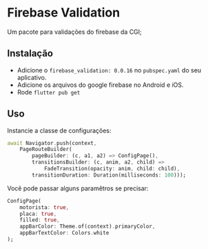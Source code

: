 # Firebase Validation

Um pacote para validações do firebase da CGI;

## Instalação

- Adicione o `firebase_validation: 0.0.16` no `pubspec.yaml` do seu aplicativo.
- Adicione os arquivos do google firebase no Android e iOS.
- Rode `flutter pub get`

## Uso

Instancie a classe de configurações:

```dart
await Navigator.push(context,
    PageRouteBuilder(
        pageBuilder: (c, a1, a2) => ConfigPage(),
        transitionsBuilder: (c, anim, a2, child) =>
            FadeTransition(opacity: anim, child: child),
        transitionDuration: Duration(milliseconds: 100)));
```

Vocẽ pode passar alguns paramêtros se precisar:

```dart
ConfigPage(
    motorista: true, 
    placa: true, 
    filled: true, 
    appBarColor: Theme.of(context).primaryColor, 
    appBarTextColor: Colors.white
);
```


